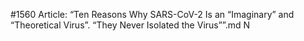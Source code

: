 #1560
Article: “Ten Reasons Why SARS-CoV-2 Is an “Imaginary” and “Theoretical Virus”. “They Never Isolated the Virus””.md N
